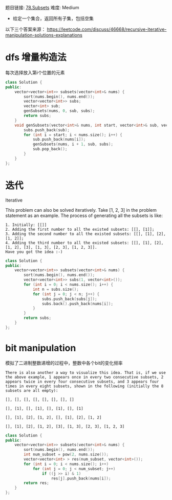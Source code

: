 题目链接: [78.Subsets][1]
难度: Medium

- 给定一个集合，返回所有子集，包括空集

以下三个答案来源：
https://leetcode.com/discuss/46668/recursive-iterative-manipulation-solutions-explanations

# dfs 增量构造法
每次选择放入第i个位置的元素
```cpp
class Solution {
public:
    vector<vector<int>> subsets(vector<int>& nums) {
        sort(nums.begin(), nums.end());
        vector<vector<int>> subs;
        vector<int> sub;  
        genSubsets(nums, 0, sub, subs);
        return subs; 
    }
    void genSubsets(vector<int>& nums, int start, vector<int>& sub, vector<vector<int>>& subs) {
        subs.push_back(sub);
        for (int i = start; i < nums.size(); i++) {
            sub.push_back(nums[i]);
            genSubsets(nums, i + 1, sub, subs);
            sub.pop_back();
        }
    }
};
```

# 迭代

Iterative

This problem can also be solved iteratively. Take [1, 2, 3] in the problem statement as an example. The process of generating all the subsets is like:
```
1. Initially: [[]]
2. Adding the first number to all the existed subsets: [[], [1]];
3. Adding the second number to all the existed subsets: [[], [1], [2], [1, 2]];
4. Adding the third number to all the existed subsets: [[], [1], [2], [1, 2], [3], [1, 3], [2, 3], [1, 2, 3]].
Have you got the idea :-)
```

```cpp
class Solution {
public:
    vector<vector<int>> subsets(vector<int>& nums) {
        sort(nums.begin(), nums.end());
        vector<vector<int>> subs(1, vector<int>());
        for (int i = 0; i < nums.size(); i++) {
            int n = subs.size();
            for (int j = 0; j < n; j++) {
                subs.push_back(subs[j]); 
                subs.back().push_back(nums[i]);
            }
        }
        return subs;
    }
}; 
```

# bit manipulation
模拟了二进制整数递增的过程中，整数中各个bit的变化频率
```
There is also another a way to visualize this idea. That is, if we use the above example, 1 appears once in every two consecutive subsets, 2 appears twice in every four consecutive subsets, and 3 appears four times in every eight subsets, shown in the following (initially the 8 subsets are all empty):

[], [], [], [], [], [], [], []

[], [1], [], [1], [], [1], [], [1]

[], [1], [2], [1, 2], [], [1], [2], [1, 2]

[], [1], [2], [1, 2], [3], [1, 3], [2, 3], [1, 2, 3]
```

```cpp
class Solution {
public:
    vector<vector<int>> subsets(vector<int>& nums) {
        sort(nums.begin(), nums.end());
        int num_subset = pow(2, nums.size()); 
        vector<vector<int> > res(num_subset, vector<int>());
        for (int i = 0; i < nums.size(); i++)
            for (int j = 0; j < num_subset; j++)
                if ((j >> i) & 1)
                    res[j].push_back(nums[i]);
        return res;  
    }
};
```

[1]: https://leetcode.com/problems/subsets/